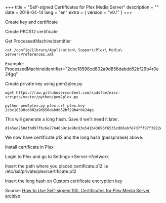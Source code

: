 +++
title = "Self-signed Certificates for Plex Media Server"
description = ""
date = 2019-04-14
lang = "en"
extra = { version = "v0.1" }
+++

Create key and certificate

Create PKCS12 certificate

Get ProcessedMachineIdentifier

    cat /config/Library/Application\ Support/Plex\ Media\ Server\Preferences.xml

Example: ProcessedMachineIdentifier="2cbc18598cd802a9d856dabdd52bf29b4r0e24gq"

Create private key using pem2plex.py

    wget https://raw.githubusercontent.com/sadsfae/misc-scripts/master/python/pem2plex.py

    python pem2plex.py plex.crt plex.key 2cbc18598cd802a9d856dabdd52bf29b4r0e24gq

This will generate a long hash. Save it we'll need it later.

    d145ed250dfbd97fbc6e27b40b9c1e9bc83e541b43696f6535cd08abfe7d7ff97f3022ef848f0a27a5d75083ef191dd3da970aeb237c8d2c67c6af834379674b

We now have certificate.p12 and the long hash (passphrase) above.

Install certificate in Plex

Login to Plex and go to Settings->Server->Network

Insert the path where you placed certificate.p12 i.e /etc/ssl/private/plex/certificate.p12

Insert the long hash on Custom certificate encryption key

Source: [How to Use Self-signed SSL Certificates for Plex Media Server](https://hobo.house/2016/11/11/how-to-use-self-signed-ssl-certificates-for-plex-media-server/) [archive](https://archive.fo/mMcFi)
